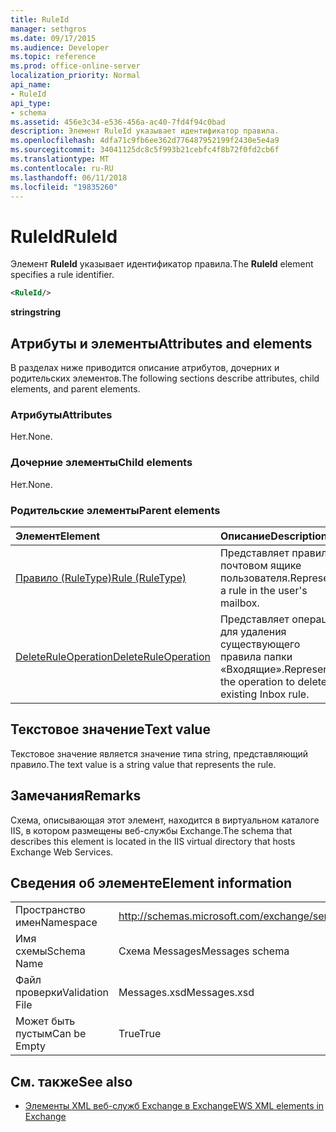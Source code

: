 ```yaml
---
title: RuleId
manager: sethgros
ms.date: 09/17/2015
ms.audience: Developer
ms.topic: reference
ms.prod: office-online-server
localization_priority: Normal
api_name:
- RuleId
api_type:
- schema
ms.assetid: 456e3c34-e536-456a-ac40-7fd4f94c0bad
description: Элемент RuleId указывает идентификатор правила.
ms.openlocfilehash: 4dfa71c9fb6ee362d776487952199f2430e5e4a9
ms.sourcegitcommit: 34041125dc8c5f993b21cebfc4f8b72f0fd2cb6f
ms.translationtype: MT
ms.contentlocale: ru-RU
ms.lasthandoff: 06/11/2018
ms.locfileid: "19835260"
---
```

# <a name="ruleid"></a><span data-ttu-id="db1fb-103">RuleId</span><span class="sxs-lookup"><span data-stu-id="db1fb-103">RuleId</span></span>

<span data-ttu-id="db1fb-104">Элемент **RuleId** указывает идентификатор правила.</span><span class="sxs-lookup"><span data-stu-id="db1fb-104">The **RuleId** element specifies a rule identifier.</span></span> 
  
```XML
<RuleId/>
```

 <span data-ttu-id="db1fb-105">**string**</span><span class="sxs-lookup"><span data-stu-id="db1fb-105">**string**</span></span>
## <a name="attributes-and-elements"></a><span data-ttu-id="db1fb-106">Атрибуты и элементы</span><span class="sxs-lookup"><span data-stu-id="db1fb-106">Attributes and elements</span></span>

<span data-ttu-id="db1fb-107">В разделах ниже приводится описание атрибутов, дочерних и родительских элементов.</span><span class="sxs-lookup"><span data-stu-id="db1fb-107">The following sections describe attributes, child elements, and parent elements.</span></span>
  
### <a name="attributes"></a><span data-ttu-id="db1fb-108">Атрибуты</span><span class="sxs-lookup"><span data-stu-id="db1fb-108">Attributes</span></span>

<span data-ttu-id="db1fb-109">Нет.</span><span class="sxs-lookup"><span data-stu-id="db1fb-109">None.</span></span>
  
### <a name="child-elements"></a><span data-ttu-id="db1fb-110">Дочерние элементы</span><span class="sxs-lookup"><span data-stu-id="db1fb-110">Child elements</span></span>

<span data-ttu-id="db1fb-111">Нет.</span><span class="sxs-lookup"><span data-stu-id="db1fb-111">None.</span></span>
  
### <a name="parent-elements"></a><span data-ttu-id="db1fb-112">Родительские элементы</span><span class="sxs-lookup"><span data-stu-id="db1fb-112">Parent elements</span></span>

|<span data-ttu-id="db1fb-113">**Элемент**</span><span class="sxs-lookup"><span data-stu-id="db1fb-113">**Element**</span></span>|<span data-ttu-id="db1fb-114">**Описание**</span><span class="sxs-lookup"><span data-stu-id="db1fb-114">**Description**</span></span>|
|:-----|:-----|
|[<span data-ttu-id="db1fb-115">Правило (RuleType)</span><span class="sxs-lookup"><span data-stu-id="db1fb-115">Rule (RuleType)</span></span>](rule-ruletype.md) <br/> |<span data-ttu-id="db1fb-116">Представляет правило в почтовом ящике пользователя.</span><span class="sxs-lookup"><span data-stu-id="db1fb-116">Represents a rule in the user's mailbox.</span></span>  <br/> |
|[<span data-ttu-id="db1fb-117">DeleteRuleOperation</span><span class="sxs-lookup"><span data-stu-id="db1fb-117">DeleteRuleOperation</span></span>](deleteruleoperation.md) <br/> |<span data-ttu-id="db1fb-118">Представляет операцию для удаления существующего правила папки «Входящие».</span><span class="sxs-lookup"><span data-stu-id="db1fb-118">Represents the operation to delete an existing Inbox rule.</span></span>  <br/> |
   
## <a name="text-value"></a><span data-ttu-id="db1fb-119">Текстовое значение</span><span class="sxs-lookup"><span data-stu-id="db1fb-119">Text value</span></span>

<span data-ttu-id="db1fb-120">Текстовое значение является значение типа string, представляющий правило.</span><span class="sxs-lookup"><span data-stu-id="db1fb-120">The text value is a string value that represents the rule.</span></span>
  
## <a name="remarks"></a><span data-ttu-id="db1fb-121">Замечания</span><span class="sxs-lookup"><span data-stu-id="db1fb-121">Remarks</span></span>

<span data-ttu-id="db1fb-122">Схема, описывающая этот элемент, находится в виртуальном каталоге IIS, в котором размещены веб-службы Exchange.</span><span class="sxs-lookup"><span data-stu-id="db1fb-122">The schema that describes this element is located in the IIS virtual directory that hosts Exchange Web Services.</span></span>
  
## <a name="element-information"></a><span data-ttu-id="db1fb-123">Сведения об элементе</span><span class="sxs-lookup"><span data-stu-id="db1fb-123">Element information</span></span>

|||
|:-----|:-----|
|<span data-ttu-id="db1fb-124">Пространство имен</span><span class="sxs-lookup"><span data-stu-id="db1fb-124">Namespace</span></span>  <br/> |http://schemas.microsoft.com/exchange/services/2006/messages  <br/> |
|<span data-ttu-id="db1fb-125">Имя схемы</span><span class="sxs-lookup"><span data-stu-id="db1fb-125">Schema Name</span></span>  <br/> |<span data-ttu-id="db1fb-126">Схема Messages</span><span class="sxs-lookup"><span data-stu-id="db1fb-126">Messages schema</span></span>  <br/> |
|<span data-ttu-id="db1fb-127">Файл проверки</span><span class="sxs-lookup"><span data-stu-id="db1fb-127">Validation File</span></span>  <br/> |<span data-ttu-id="db1fb-128">Messages.xsd</span><span class="sxs-lookup"><span data-stu-id="db1fb-128">Messages.xsd</span></span>  <br/> |
|<span data-ttu-id="db1fb-129">Может быть пустым</span><span class="sxs-lookup"><span data-stu-id="db1fb-129">Can be Empty</span></span>  <br/> |<span data-ttu-id="db1fb-130">True</span><span class="sxs-lookup"><span data-stu-id="db1fb-130">True</span></span>  <br/> |
   
## <a name="see-also"></a><span data-ttu-id="db1fb-131">См. также</span><span class="sxs-lookup"><span data-stu-id="db1fb-131">See also</span></span>



- [<span data-ttu-id="db1fb-132">Элементы XML веб-служб Exchange в Exchange</span><span class="sxs-lookup"><span data-stu-id="db1fb-132">EWS XML elements in Exchange</span></span>](ews-xml-elements-in-exchange.md)

